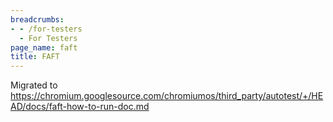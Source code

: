 ```yaml
---
breadcrumbs:
- - /for-testers
  - For Testers
page_name: faft
title: FAFT
---
```


Migrated to
<https://chromium.googlesource.com/chromiumos/third_party/autotest/+/HEAD/docs/faft-how-to-run-doc.md>
